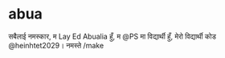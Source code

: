 # abua
सबैलाई नमस्कार, म Lay Ed Abualia हुँ, म @PS मा विद्यार्थी हुँ, मेरो विद्यार्थी कोड @heinhtet2029। नमस्ते
/make

